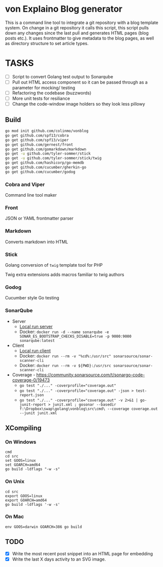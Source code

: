 # von Explaino Blog generator

This is a command line tool to integrate a git repository with a blog template system. On change in a git repository it calls this script, this script pulls down any changes since the last pull and generates HTML pages (blog posts etc.). It uses frontmatter to give metadata to the blog pages, as well as directory structure to set article types.

# TASKS

* [ ] Script to convert Golang test output to Sonarqube
* [ ] Pull out HTML access component so it can be passed through as a parameter for mocking/ testing
* [ ] Refactoring the codebase (buzzwords)
* [ ] More unit tests for resiliance
* [ ] Change the code-window image holders so they look less pillowy

## Build

```sh
go mod init github.com/colinmo/vonblog
go get github.com/spf13/cobra
go get github.com/spf13/viper
go get github.com/gernest/front
go get github.com/gomarkdown/markdown 
go get -u github.com/tyler-sommer/stick
go get -u github.com/tyler-sommer/stick/twig
go get github.com/hashicorp/go-memdb
go get github.com/cucumber/gherkin-go  
go get github.com/cucumber/godog
```

### Cobra and Viper

Command line tool maker

### Front

JSON or YAML frontmatter parser

### Markdown

Converts markdown into HTML

### Stick

Golang conversion of `twig` template tool for PHP

Twig extra extensions adds macros familiar to twig authors

### Godog

Cucumber style Go testing

### SonarQube

* Server
  * [Local run server](https://docs.sonarqube.org/latest/setup/get-started-2-minutes/)
  * Docker: `docker run -d --name sonarqube -e SONAR_ES_BOOTSTRAP_CHECKS_DISABLE=true -p 9000:9000 sonarqube:latest`
* Client
  * [Local run client](https://docs.sonarqube.org/latest/analysis/scan/sonarscanner/)
  * Docker: `docker run --rm -v "%cd%:/usr/src" sonarsource/sonar-scanner-cli`
  * Docker: `docker run --rm -v ${PWD}:/usr/src sonarsource/sonar-scanner-cli`
* Coverage - https://community.sonarsource.com/t/sonargo-code-coverage-0/19473
  * `go test "./..." -coverprofile="coverage.out"`
  * `go test "./..." -coverprofile="coverage.out" -json > test-report.json`
  * `go test "./..." -coverprofile="coverage.out" -v 2>&1 | go-junit-report > junit.xml ; gosonar --basedir f:\Dropbox\swap\golang\vonblog\src\cmd\ --coverage coverage.out --junit junit.xml`

## XCompiling

### On Windows

```
cmd
cd src
set GOOS=linux
set GOARCH=amd64
go build -ldflags "-w -s"
``` 

### On Unix

```
cd src
export GOOS=linux
export GOARCH=amd64
go build -ldflags '-w -s'
``` 

### On Mac

```
env GOOS=darwin GOARCH=386 go build
```

## TODO

- [x] Write the most recent post snippet into an HTML page for embedding
- [x] Write the last X days activity to an SVG image.